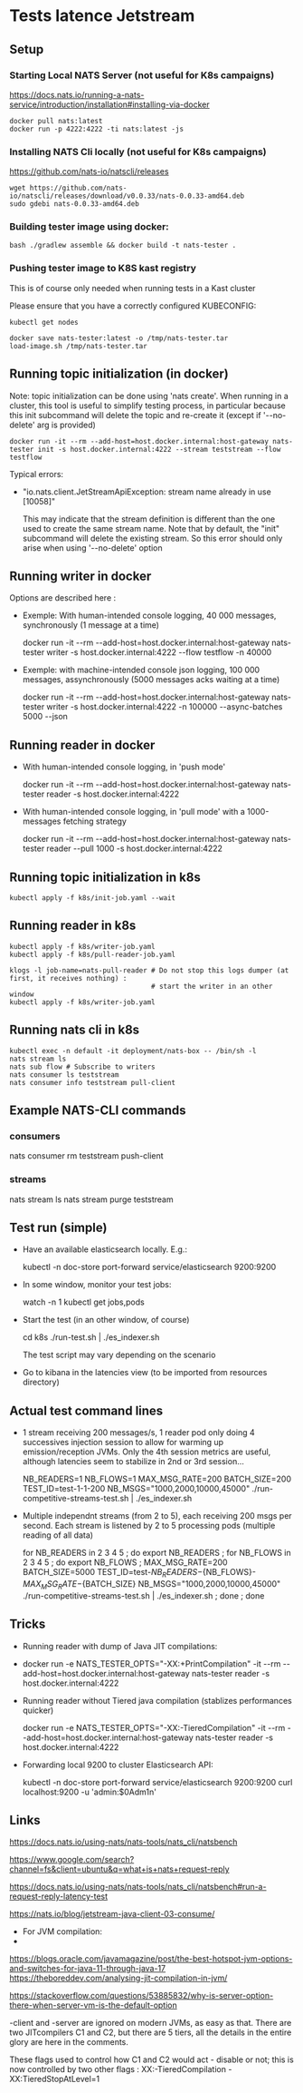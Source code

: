 # Tests latence Jetstream

## Setup


### Starting Local NATS Server (not useful for K8s campaigns)

https://docs.nats.io/running-a-nats-service/introduction/installation#installing-via-docker

	docker pull nats:latest
	docker run -p 4222:4222 -ti nats:latest -js


### Installing NATS Cli locally (not useful for K8s campaigns)

https://github.com/nats-io/natscli/releases

	wget https://github.com/nats-io/natscli/releases/download/v0.0.33/nats-0.0.33-amd64.deb
	sudo gdebi nats-0.0.33-amd64.deb 


### Building tester image using docker:

	bash ./gradlew assemble && docker build -t nats-tester .

### Pushing tester image to K8S kast registry

This is of course only needed when running tests in a Kast cluster

Please ensure that you have a correctly configured KUBECONFIG:

	kubectl get nodes

	docker save nats-tester:latest -o /tmp/nats-tester.tar
	load-image.sh /tmp/nats-tester.tar

## Running topic initialization (in docker)

Note: topic initialization can be done using 'nats create'. When running in a cluster, this tool is useful to simplify testing process,
in particular because this init subcommand will delete the topic and re-create it (except if '--no-delete' arg is provided)

	docker run -it --rm --add-host=host.docker.internal:host-gateway nats-tester init -s host.docker.internal:4222 --stream teststream --flow testflow



Typical errors:

* "io.nats.client.JetStreamApiException: stream name already in use [10058]"

	This may indicate that the stream definition is different than the one used to create the same stream name.
	Note that by default, the "init" subcommand will delete the existing stream. So this error should only arise when using '--no-delete' option





## Running writer in docker

Options are described here :




* Exemple: With human-intended console logging, 40 000 messages, synchronously (1 message at a time)

	docker run -it --rm --add-host=host.docker.internal:host-gateway nats-tester writer -s host.docker.internal:4222 --flow testflow -n 40000

* Exemple: with machine-intended console json logging, 100 000 messages, assynchronously (5000 messages acks waiting at a time)

	docker run -it --rm --add-host=host.docker.internal:host-gateway nats-tester writer -s host.docker.internal:4222 -n 100000 --async-batches 5000 --json


## Running reader in docker

* With human-intended console logging, in 'push mode' 

	docker run -it --rm --add-host=host.docker.internal:host-gateway nats-tester reader -s host.docker.internal:4222 


* With human-intended console logging, in 'pull mode' with a 1000-messages fetching strategy

	docker run -it --rm --add-host=host.docker.internal:host-gateway nats-tester reader --pull 1000 -s host.docker.internal:4222


## Running topic initialization in k8s



	kubectl apply -f k8s/init-job.yaml --wait




## Running reader in k8s


	kubectl apply -f k8s/writer-job.yaml 
	kubectl apply -f k8s/pull-reader-job.yaml 

	klogs -l job-name=nats-pull-reader # Do not stop this logs dumper (at first, it receives nothing) : 
									   # start the writer in an other window
	kubectl apply -f k8s/writer-job.yaml  


## Running nats cli in k8s

	kubectl exec -n default -it deployment/nats-box -- /bin/sh -l
	nats stream ls
	nats sub flow # Subscribe to writers
	nats consumer ls teststream
	nats consumer info teststream pull-client




## Example NATS-CLI commands

### consumers

 nats consumer rm teststream push-client

### streams
 nats stream ls
 nats stream purge teststream


## Test run (simple)

* Have an available elasticsearch locally. E.g.:


	kubectl -n doc-store port-forward service/elasticsearch 9200:9200


* In some window, monitor your test jobs:

	watch -n 1 kubectl get jobs,pods

* Start the test (in an other window, of course)

	cd k8s
	./run-test.sh  | ./es_indexer.sh 

	The test script may vary depending on the scenario

* Go to kibana in the latencies view (to be imported from resources directory)

## Actual test command lines


* 1 stream receiving 200 messages/s, 1 reader pod only
	doing 4 successives injection session to allow for warming up emission/reception JVMs.
    Only the 4th session metrics are useful, although latencies seem to stabilize in 2nd or 3rd session...

	NB_READERS=1 NB_FLOWS=1 MAX_MSG_RATE=200 BATCH_SIZE=200 TEST_ID=test-1-1-200 NB_MSGS="1000,2000,10000,45000" ./run-competitive-streams-test.sh   | ./es_indexer.sh 

* Multiple independnt streams (from 2 to 5), each receiving 200 msgs per second. Each stream is listened by 2 to 5 processing pods (multiple reading of all data)

	for NB_READERS in 2 3 4 5 ; do export NB_READERS ; for NB_FLOWS in 2 3 4 5 ; do export NB_FLOWS ; MAX_MSG_RATE=200 BATCH_SIZE=5000 TEST_ID=test-${NB_READERS}-${NB_FLOWS}-${MAX_MSG_RATE}-${BATCH_SIZE} NB_MSGS="1000,2000,10000,45000" ./run-competitive-streams-test.sh | ./es_indexer.sh ; done ; done


## Tricks

* Running reader with dump of Java JIT compilations:
* 
	docker run -e NATS_TESTER_OPTS="-XX:+PrintCompilation" -it --rm --add-host=host.docker.internal:host-gateway nats-tester reader -s host.docker.internal:4222 


* Running reader without Tiered java compilation (stablizes performances quicker)

	docker run -e NATS_TESTER_OPTS="-XX:-TieredCompilation" -it --rm --add-host=host.docker.internal:host-gateway nats-tester reader -s host.docker.internal:4222 


* Forwarding local 9200 to cluster Elasticsearch API:

	kubectl -n doc-store port-forward service/elasticsearch 9200:9200
	curl localhost:9200 -u 'admin:$0Adm1n'






## Links


https://docs.nats.io/using-nats/nats-tools/nats_cli/natsbench

https://www.google.com/search?channel=fs&client=ubuntu&q=what+is+nats+request-reply

https://docs.nats.io/using-nats/nats-tools/nats_cli/natsbench#run-a-request-reply-latency-test

https://nats.io/blog/jetstream-java-client-03-consume/

* For JVM compilation:
* 
https://blogs.oracle.com/javamagazine/post/the-best-hotspot-jvm-options-and-switches-for-java-11-through-java-17
https://theboreddev.com/analysing-jit-compilation-in-jvm/


https://stackoverflow.com/questions/53885832/why-is-server-option-there-when-server-vm-is-the-default-option

-client and -server are ignored on modern JVMs, as easy as that. There are two JITcompilers C1 and C2, but there are 5 tiers, all the details in the entire glory are here in the comments.

These flags used to control how C1 and C2 would act - disable or not; this is now controlled by two other flags : XX:-TieredCompilation -XX:TieredStopAtLevel=1




